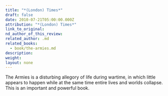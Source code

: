 ```yaml
---
title: "*(London) Times*"
draft: false
date: 2010-07-21T05:00:00.000Z
attribution: "*(London) Times*"
link_to_original:
nd_author_of_this_review:
related_author: .md
related_books:
  - book/the-armies.md
description:
weight:
layout: none
---
```

The Armies is a disturbing allegory of life during wartime, in which little appears to happen while at the same time entire lives and worlds collapse. This is an important and powerful book.

